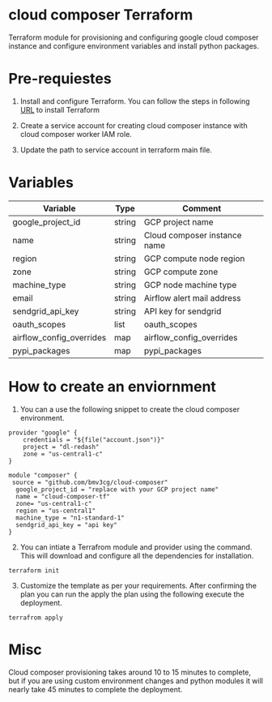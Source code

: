 cloud composer Terraform
========================

Terraform module for provisioning and configuring google cloud composer instance and configure environment variables and install python packages.


Pre-requiestes
==============

1. Install and configure Terraform. You can follow the steps in following [URL](https://learn.hashicorp.com/terraform/getting-started/install) to install Terraform 

2. Create a service account for creating cloud composer instance with cloud composer worker IAM role.

3. Update the path to service account in terraform main file.


Variables
=========

| Variable                  | Type   | Comment                      |
|---------------------------|--------|------------------------------|
| google_project_id         | string | GCP project name             |
| name                      | string | Cloud composer instance name |
| region                    | string | GCP compute node region      |
| zone                      | string | GCP compute zone             |
| machine_type              | string | GCP node machine type        |
| email                     | string | Airflow alert mail address   |
| sendgrid_api_key          | string | API key for sendgrid         |
| oauth_scopes              | list   | oauth_scopes                 |
| airflow_config_overrides  | map    | airflow_config_overrides     |
| pypi_packages             | map    | pypi_packages                |
 

How to create an enviornment
============================

1. You can a use the following snippet to create the cloud composer environment.

```
provider "google" {
    credentials = "${file("account.json")}"
    project = "dl-redash"
    zone = "us-central1-c"
}

module "composer" {
 source = "github.com/bmv3cg/cloud-composer"
  google_project_id = "replace with your GCP project name" 
  name = "cloud-composer-tf"  
  zone= "us-central1-c"
  region = "us-central1"
  machine_type = "n1-standard-1"
  sendgrid_api_key = "api key"
}
```

2. You can intiate a Terrafrom module and provider using the command. This will download and configure all the dependencies for installation.

```
terraform init
```

3. Customize the template as per your requirements. After confirming the plan you can run the apply the plan using the following  execute the deployment.

```
terrafrom apply 
```

Misc
===

Cloud composer provisioning takes around 10 to 15 minutes to complete, but if you are using custom environment changes and python modules it will nearly take 45 minutes to complete the deployment.
